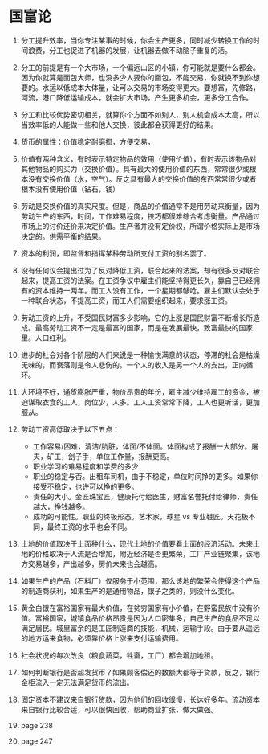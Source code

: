 # 国富论

1. 分工提升效率，当你专注某事的时候，你会生产更多，同时减少转换工作的时间浪费，分工也促进了机器的发展，让机器去做不动脑子重复的活。
2. 分工的前提是有一个大市场，一个偏远山区的小镇，你可能就是要什么都会。因为你就算是面包大师，也没多少人要你的面包，不能交易，你就换不到你想要的。水运以低成本大体量，让可以交易的市场变得更大。要想富，先修路，河流，港口降低运输成本，就会扩大市场，产生更多机会，更多分工合作。
3. 分工和比较优势密切相关，就算你个方面不如别人，别人机会成本太高，所以当效率低的人能做一些和他人交换，彼此都会获得更好的结果。
4. 货币的属性：价值稳定耐磨损，方便交易，
5. 价值有两种含义，有时表示特定物品的效用（使用价值），有时表示该物品对其他物品的购买力（交换价值）。具有最大的使用价值的东西，常常很少或根本没有交换价值（水，空气）。反之具有最大的交换价值的东西常常很少或者根本没有使用价值（钻石，钱）
6. 劳动是交换价值的真实尺度。但是，商品的价值通常不是用劳动来衡量，因为劳动生产的东西，时间，工作难易程度，技巧都很难综合考虑衡量。产品通过市场上的讨价还价来决定价值。生产者并没有定价权，所谓价格实际上是市场决定的。供需平衡的结果。
7. 资本的利润，即监督和指挥某种劳动所支付工资的别名罢了。
8. 没有任何议会提出过为了反对降低工资，联合起来的法案，却有很多反对联合起来，提高工资的法案。在工资争议中雇主们能坚持得更长久，靠自己已经拥有的资本维持一两年。而工人没有工作，一个星期都够呛。雇主们默认会处于一种联合状态，不提高工资，而工人们需要组织起来，要求涨工资。
9. 劳动工资的上升，不受国民财富多少影响，它的上涨是国民财富不断增长所造成。最高劳动工资不一定是最富的国家，而是在发展最快，致富最快的国家里。人口红利。
10. 进步的社会对各个阶层的人们来说是一种愉悦满意的状态，停滞的社会是枯燥无味的，而衰落则是令人悲伤的。一个人的收入是另一个人的支出，正向循环。
11. 大环境不好，通货膨胀严重，物价昂贵的年份，雇主减少维持雇工的资金，被迫谋取衣食的工人，岗位少，人多。工人工资常常下降，工人也更听话，更加服从。
12. 劳动工资高低取决于以下五点：
    - 工作容易/困难，清洁/肮脏，体面/不体面。体面构成了报酬一大部分。屠夫，矿工，刽子手，单位工作量，报酬更高。
    - 职业学习的难易程度和学费的多少
    - 职业的稳定与否。出租车司机，由于不稳定，单位时间挣的更多。如果你接受不稳定，也许可以挣的更多。
    - 责任的大小。金匠珠宝匠，健康托付给医生，财富名誉托付给律师，责任越大，挣钱越多。
    - 成功的可能性。职业的终极形态。艺术家，球星 vs 专业鞋匠。天花板不同，最终工资的水平也会不同。
13. 土地的价值取决于上面种什么，现代土地的价值要看上面的经济活动。未来土地的价格取决于人流是否增加，附近经济是否更繁荣，工厂产业链聚集，该地方交易越多，产出越多，房价未来也会越高。
14. 如果生产的产品（石料厂）仅服务于小范围，那么该地的繁荣会使得这个产品的制造商获利，如果生产的是通用物品，银子之类的，则没什么变化。
15. 黄金白银在富裕国家有最大价值，在贫穷国家有小价值，在野蛮民族中没有价值。富裕国家，城镇食品价格昂贵是因为人口密集多，自己生产的食品不足以满足居民。城里富余的是工匠制造商的技能，机械，运输手段。由于要从遥远的地方运来食物，必须靠价格上涨来支付运输费用。
16. 社会状况的每次改良（粮食蔬菜，牲畜，工厂）都会增加地租。
17. 如何判断银行是否超发货币？如果顾客偿还的数额大都等于贷款，反之，银行金柜流入一定无法满足货币的流出。
18. 固定资本不建议来自银行贷款，因为他们的回收很慢，长达好多年。流动资本来自银行比较合适，可以很快回收，帮助商业扩张，做大做强。




9. page 238
10. page 247



